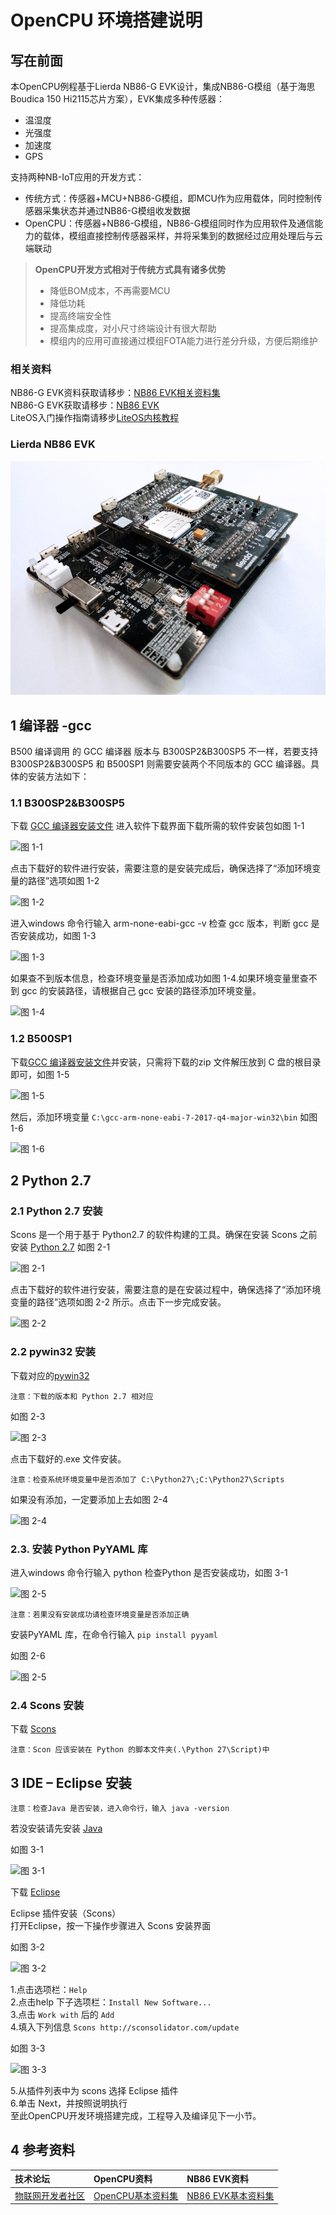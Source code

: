 #  OpenCPU 环境搭建说明
## 写在前面
本OpenCPU例程基于Lierda NB86-G EVK设计，集成NB86-G模组（基于海思Boudica 150 Hi2115芯片方案），EVK集成多种传感器：
- 温湿度
- 光强度
- 加速度
- GPS

支持两种NB-IoT应用的开发方式：
- 传统方式：传感器+MCU+NB86-G模组，即MCU作为应用载体，同时控制传感器采集状态并通过NB86-G模组收发数据
- OpenCPU：传感器+NB86-G模组，NB86-G模组同时作为应用软件及通信能力的载体，模组直接控制传感器采样，并将采集到的数据经过应用处理后与云端联动
> **OpenCPU开发方式相对于传统方式具有诸多优势**
> - 降低BOM成本，不再需要MCU
> - 降低功耗
> - 提高终端安全性
> - 提高集成度，对小尺寸终端设计有很大帮助
> - 模组内的应用可直接通过模组FOTA能力进行差分升级，方便后期维护
### 相关资料
NB86-G EVK资料获取请移步：[NB86 EVK相关资料集](http://bbs.lierda.com/forum.php?mod=viewthread&tid=86&page=1&extra=&_dsign=91f69885)  
NB86-G EVK获取请移步：[NB86 EVK](https://item.taobao.com/item.htm?spm=a1z10.5-c.w4002-21080581561.13.565878241Htgvt&id=578262725191)<br>
LiteOS入门操作指南请移步[LiteOS内核教程](https://liteos.github.io/tutorials/kernel/)
### Lierda NB86 EVK
 ![NB86EVK](../../Picture/NB86EVK黑色.png)  
 
## 1 编译器 -gcc
B500 编译调用 的 GCC 编译器 版本与 B300SP2&B300SP5 不一样，若要支持B300SP2&B300SP5 和 B500SP1 则需要安装两个不同版本的 GCC 编译器。具体的安装方法如下：  
### 1.1 B300SP2&B300SP5  
下载 [GCC 编译器安装文件](https://launchpad.net/gcc-arm-embedded/+download)
进入软件下载界面下载所需的软件安装包如图 1-1  

![图 1-1](../../Picture/图1-1.png)  

点击下载好的软件进行安装，需要注意的是安装完成后，确保选择了“添加环境变量的路径”选项如图 1-2  

![图 1-2](../../Picture/图1-2.png)  

进入windows 命令行输入 arm-none-eabi-gcc -v 检查 gcc 版本，判断 gcc 是否安装成功，如图 1-3  

![图 1-3](../../Picture/图1-3.png)  

如果查不到版本信息，检查环境变量是否添加成功如图 1-4.如果环境变量里查不到 gcc 的安装路径，请根据自己 gcc 安装的路径添加环境变量。  

![图 1-4](../../Picture/图1-4.png)  

### 1.2 B500SP1
下载[GCC 编译器安装文件](https://armkeil.blob.core.windows.net/developer/Files/downloads/gnu-rm/7-2017q4/gcc-arm-none-eabi-7-2017-q4-major-win32.zip)并安装，只需将下载的zip 文件解压放到 C 盘的根目录即可，如图 1-5  

![图 1-5](../../Picture/图1-5.png)  

然后，添加环境变量 ` C:\gcc-arm-none-eabi-7-2017-q4-major-win32\bin `
如图 1-6  

![图 1-6](../../Picture/图1-6.png)

## 2 Python 2.7  
### 2.1 Python 2.7 安装  
Scons 是一个用于基于 Python2.7 的软件构建的工具。确保在安装 Scons 之前安装 [Python 2.7](https://www.python.org/downloads/release/python-2710/)
如图 2-1  

![图 2-1](../../Picture/图2-1.png)  

点击下载好的软件进行安装，需要注意的是在安装过程中，确保选择了“添加环境变量的路径”选项如图 2-2 所示。点击下一步完成安装。

![图 2-2](../../Picture/图2-2.png)  

### 2.2 pywin32 安装
下载对应的[pywin32](https://sourceforge.net/projects/pywin32/files/pywin32/Build%20221/)

`注意：下载的版本和 Python 2.7 相对应` 

如图 2-3  

![图 2-3](../../Picture/图2-3.png)  

点击下载好的.exe 文件安装。

`注意：检查系统环境变量中是否添加了 C:\Python27\;C:\Python27\Scripts`

如果没有添加，一定要添加上去如图 2-4  

![图 2-4](../../Picture/图2-4.png)  

### 2.3. 安装 Python PyYAML 库

进入windows 命令行输入 python 检查Python 是否安装成功，如图 3-1  

![图 2-5](../../Picture/图2-5.png)  

`注意：若果没有安装成功请检查环境变量是否添加正确`

安装PyYAML 库，在命令行输入 `pip install pyyaml` 

如图 2-6  

![图 2-5](../../Picture/图2-6.png)

### 2.4 Scons 安装

下载 [Scons](https://sourceforge.net/projects/scons/files/scons/2.4.0/ )  

`注意：Scon 应该安装在 Python 的脚本文件夹(.\Python 27\Script)中`

## 3 IDE – Eclipse 安装  

`注意：检查Java 是否安装，进入命令行，输入 java -version`  

若没安装请先安装 [Java](https://www.java.com/en/download/)

如图 3-1  

![图 3-1](../../Picture/图3-1.png)  

下载 [Eclipse](https://www.eclipse.org/downloads/packages/release/mars/2/eclipse-ide-cc-developers)  

Eclipse 插件安装（Scons）  
打开Eclipse，按一下操作步骤进入 Scons 安装界面  

如图 3-2  

![图 3-2](../../Picture/图3-2.png)  

1.点击选项栏：`Help`  
2.点击help 下子选项栏：`Install New Software...`  
3.点击 `Work with` 后的 `Add`      
4.填入下列信息 `Scons http://sconsolidator.com/update`

如图 3-3  

![图 3-3](../../Picture/图3-3.png) 

5.从插件列表中为 scons 选择 Eclipse 插件  
6.单击 Next，并按照说明执行  
至此OpenCPU开发环境搭建完成，工程导入及编译见下一小节。
## 4 参考资料  

| 技术论坛 | OpenCPU资料 | NB86 EVK资料
| :----------- | :----------- | :----------- |
| [物联网开发者社区](http://bbs.lierda.com) |  [OpenCPU基本资料集](https://github.com/lierda-nb-iot-team/Lierda_OpenCPU_SDK) |  [NB86 EVK基本资料集](https://github.com/lierda-nb-iot-team/Lierda_NB86_EVK) |
